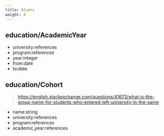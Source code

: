 ```yaml
---
title: Alumni
weight: 4
---
```


## education/AcademicYear

- university:references
- program:references
- year:integer
- from:date
- to:date

## education/Cohort

> https://english.stackexchange.com/questions/41673/what-is-the-group-name-for-students-who-entered-left-university-in-the-same

- name:string
- university:references
- program:references
- academic_year:references
